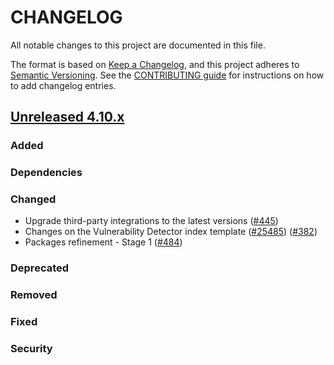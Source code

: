 # CHANGELOG
All notable changes to this project are documented in this file.

The format is based on [Keep a Changelog](https://keepachangelog.com/en/1.0.0/), and this project adheres to [Semantic Versioning](https://semver.org/spec/v2.0.0.html). See the [CONTRIBUTING guide](./CONTRIBUTING.md#Changelog) for instructions on how to add changelog entries.

## [Unreleased 4.10.x]
### Added

### Dependencies

### Changed
- Upgrade third-party integrations to the latest versions ([#445](https://github.com/wazuh/wazuh-indexer/issues/445))
- Changes on the Vulnerability Detector index template ([#25485](https://github.com/wazuh/wazuh/issues/25485)) ([#382](https://github.com/wazuh/wazuh-indexer/issues/382))
- Packages refinement - Stage 1 ([#484](https://github.com/wazuh/wazuh-indexer/issues/484))

### Deprecated

### Removed

### Fixed

### Security

[Unreleased 4.10.x]: https://github.com/wazuh/wazuh-indexer/compare/4.10.1...4.10.2
